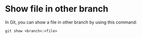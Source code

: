 # Show file in other branch

In Git, you can show a file in other branch by using this command:

```
git show <branch>:<file>
```
